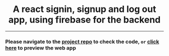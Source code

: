 <h1 align='center'>A react signin, signup and log out app, using firebase for the backend
</h1>

---

### Please navigate to the [project repo](https://github.com/sbinmakhashen/Firebase-Signin-Auth) to check the code, `or` [click here](https://fire-login.netlify.app) to preview the web app 
